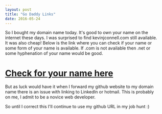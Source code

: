 ```yaml
---
layout: post
title: "Go Daddy Links"
date: 2016-05-24
---
```


So I bought my domain name today.  It's good to own your name on the internet these days.  I was surprised to find kevinjconnell.com still available.  It was also cheap!  Below is the link where you can check if your name or some form of your name is available.  If .com is not available then .net or some hyphenation of your name would be good.
<h1> <a href "https://www.godaddy.com/offers/default.aspx?isc=cjc99com&tmskey=1dom_03&cvosrc=affiliate.cj.7790004">Check for your name here</a></h1>
But as luck would have it when I forward my github website to my domain name there is an issue with linking to LinkedIn or hotmail.  This is probably on me, I admit to be a novice web developer.

So until I correct this I'll continue to use my github URL in my job hunt :)

